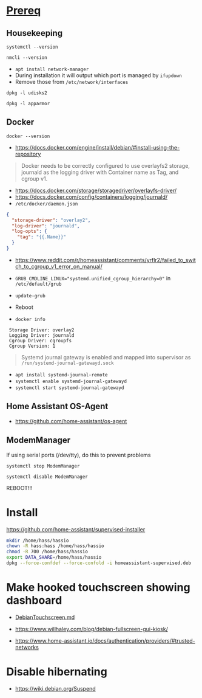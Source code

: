 # [Prereq](https://github.com/home-assistant/architecture/blob/master/adr/0014-home-assistant-supervised.md)
## Housekeeping
`systemctl --version`

`nmcli --version`

- `apt install network-manager`
- During installation it will output which port is managed by `ifupdown`
- Remove those from `/etc/network/interfaces`

`dpkg -l udisks2`

`dpkg -l apparmor`

## Docker

`docker --version`

- https://docs.docker.com/engine/install/debian/#install-using-the-repository
> Docker needs to be correctly configured to use overlayfs2 storage, journald as the logging driver with Container name as Tag, and cgroup v1.
- https://docs.docker.com/storage/storagedriver/overlayfs-driver/
- https://docs.docker.com/config/containers/logging/journald/
- `/etc/docker/daemon.json`
```json
{
  "storage-driver": "overlay2",
  "log-driver": "journald",
  "log-opts": {
    "tag": "{{.Name}}"
  }
}
```

- https://www.reddit.com/r/homeassistant/comments/yrflr2/failed_to_switch_to_cgroup_v1_error_on_manual/
- `GRUB_CMDLINE_LINUX="systemd.unified_cgroup_hierarchy=0"` in `/etc/default/grub`
- `update-grub`
- Reboot

- `docker info`
```
 Storage Driver: overlay2
 Logging Driver: journald
 Cgroup Driver: cgroupfs
 Cgroup Version: 1
```

> Systemd journal gateway is enabled and mapped into supervisor as `/run/systemd-journal-gatewayd.sock`

- `apt install systemd-journal-remote`
- `systemctl enable systemd-journal-gatewayd`
- `systemctl start systemd-journal-gatewayd`

## Home Assistant OS-Agent

- https://github.com/home-assistant/os-agent

## ModemManager

If using serial ports (/dev/tty), do this to prevent problems

`systemctl stop ModemManager`

`systemctl disable ModemManager`

REBOOT!!!

# Install

https://github.com/home-assistant/supervised-installer

```bash
mkdir /home/hass/hassio
chown -R hass:hass /home/hass/hassio
chmod -R 700 /home/hass/hassio
export DATA_SHARE=/home/hass/hassio
dpkg --force-confdef --force-confold -i homeassistant-supervised.deb
```

# Make hooked touchscreen showing dashboard

- [DebianTouchscreen.md](DebianTouchscreen.md)

- https://www.willhaley.com/blog/debian-fullscreen-gui-kiosk/

- https://www.home-assistant.io/docs/authentication/providers/#trusted-networks

# Disable hibernating

- https://wiki.debian.org/Suspend
